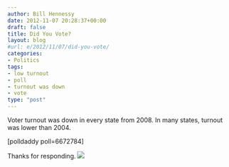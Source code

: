 ```yaml
---
author: Bill Hennessy
date: 2012-11-07 20:28:37+00:00
draft: false
title: Did You Vote?
layout: blog
#url: e/2012/11/07/did-you-vote/
categories:
- Politics
tags:
- low turnout
- poll
- turnout was down
- vote
type: "post"
---
```


Voter turnout was down in every state from 2008. In many states, turnout was lower than 2004.

[polldaddy poll=6672784]

Thanks for responding. [![](https://ludicrite.files.wordpress.com/2012/11/polls.png)
](https://ludicrite.files.wordpress.com/2012/11/polls.png)
